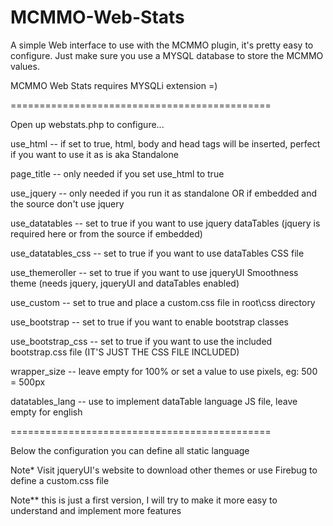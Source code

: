 MCMMO-Web-Stats
===============

A simple Web interface to use with the MCMMO plugin, it's pretty easy to configure. Just make sure you use a MYSQL database to store
the MCMMO values.

MCMMO Web Stats requires MYSQLi extension =)

=============================================

Open up webstats.php to configure...

use_html -- if set to true, html, body and head tags will be inserted, perfect if you want to use it as is aka Standalone

page_title -- only needed if you set use_html to true

use_jquery -- only needed if you run it as standalone OR if embedded and the source don't use jquery

use_datatables -- set to true if you want to use jquery dataTables (jquery is required here or from the source if embedded)

use_datatables_css -- set to true if you want to use dataTables CSS file

use_themeroller -- set to true if you want to use jqueryUI Smoothness theme (needs jquery, jqueryUI and dataTables enabled)

use_custom -- set to true and place a custom.css file in root\css directory

use_bootstrap -- set to true if you want to enable bootstrap classes

use_bootstrap_css -- set to true if you want to use the included bootstrap.css file (IT'S JUST THE CSS FILE INCLUDED)

wrapper_size -- leave empty for 100% or set a value to use pixels, eg: 500 = 500px

datatables_lang -- use to implement dataTable language JS file, leave empty for english

=============================================

Below the configuration you can define all static language

Note* Visit jqueryUI's website to download other themes or use Firebug to define a custom.css file 

Note** this is just a first version, I will try to make it more easy to understand and implement more features
